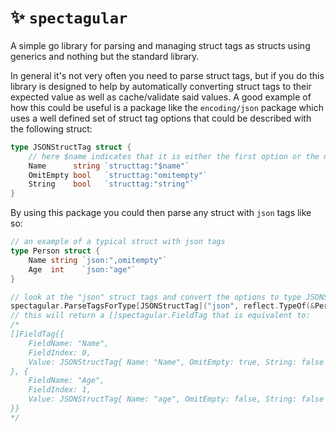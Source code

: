 # :sparkles: `spectagular`
A simple go library for parsing and managing struct tags as structs using generics and nothing but the standard library.

In general it's not very often you need to parse struct tags, but if you do this library is designed to help by automatically converting struct tags to their expected value as well as cache/validate said values. A good example of how this could be useful is a package like the `encoding/json` package which uses a well defined set of struct tag options that could be described with the following struct:

```go
type JSONStructTag struct {
    // here $name indicates that it is either the first option or the name of the field if empty
    Name      string `structtag:"$name"`
    OmitEmpty bool   `structtag:"omitempty"`
    String    bool   `structtag:"string"`
}
```
By using this package you could then parse any struct with `json` tags like so:

```go
// an example of a typical struct with json tags
type Person struct {
    Name string `json:",omitempty"`
    Age  int    `json:"age"`
}

// look at the "json" struct tags and convert the options to type JSONStructTag
spectagular.ParseTagsForType[JSONStructTag]("json", reflect.TypeOf(&Person{}))
// this will return a []spectagular.FieldTag that is equivalent to:
/*
[]FieldTag{{ 
    FieldName: "Name",
    FieldIndex: 0,
    Value: JSONStructTag{ Name: "Name", OmitEmpty: true, String: false },
}, {
    FieldName: "Age",
    FieldIndex: 1,
    Value: JSONStructTag{ Name: "age", OmitEmpty: false, String: false },
}}
*/
```
